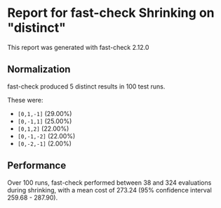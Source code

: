 # Report for fast-check Shrinking on "distinct"

This report was generated with fast-check 2.12.0

## Normalization

fast-check produced 5 distinct results in 100 test runs.

These were:

* ``[0,1,-1]`` (29.00%)
* ``[0,-1,1]`` (25.00%)
* ``[0,1,2]`` (22.00%)
* ``[0,-1,-2]`` (22.00%)
* ``[0,-2,-1]`` (2.00%)

## Performance

Over 100 runs, fast-check performed between 38 and 324 evaluations during shrinking,
with a mean cost of 273.24 (95% confidence interval 259.68 - 287.90).

